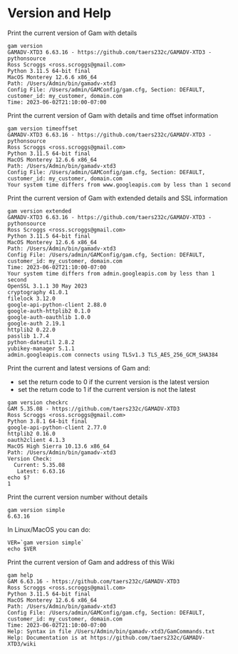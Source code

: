 # Version and Help

Print the current version of Gam with details
```
gam version
GAMADV-XTD3 6.63.16 - https://github.com/taers232c/GAMADV-XTD3 - pythonsource
Ross Scroggs <ross.scroggs@gmail.com>
Python 3.11.5 64-bit final
MacOS Monterey 12.6.6 x86_64
Path: /Users/Admin/bin/gamadv-xtd3
Config File: /Users/admin/GAMConfig/gam.cfg, Section: DEFAULT, customer_id: my_customer, domain.com
Time: 2023-06-02T21:10:00-07:00
```

Print the current version of Gam with details and time offset information
```
gam version timeoffset
GAMADV-XTD3 6.63.16 - https://github.com/taers232c/GAMADV-XTD3 - pythonsource
Ross Scroggs <ross.scroggs@gmail.com>
Python 3.11.5 64-bit final
MacOS Monterey 12.6.6 x86_64
Path: /Users/Admin/bin/gamadv-xtd3
Config File: /Users/admin/GAMConfig/gam.cfg, Section: DEFAULT, customer_id: my_customer, domain.com
Your system time differs from www.googleapis.com by less than 1 second
```

Print the current version of Gam with extended details and SSL information
```
gam version extended
GAMADV-XTD3 6.63.16 - https://github.com/taers232c/GAMADV-XTD3 - pythonsource
Ross Scroggs <ross.scroggs@gmail.com>
Python 3.11.5 64-bit final
MacOS Monterey 12.6.6 x86_64
Path: /Users/Admin/bin/gamadv-xtd3
Config File: /Users/admin/GAMConfig/gam.cfg, Section: DEFAULT, customer_id: my_customer, domain.com
Time: 2023-06-02T21:10:00-07:00
Your system time differs from admin.googleapis.com by less than 1 second
OpenSSL 3.1.1 30 May 2023
cryptography 41.0.1
filelock 3.12.0
google-api-python-client 2.88.0
google-auth-httplib2 0.1.0
google-auth-oauthlib 1.0.0
google-auth 2.19.1
httplib2 0.22.0
passlib 1.7.4
python-dateutil 2.8.2
yubikey-manager 5.1.1
admin.googleapis.com connects using TLSv1.3 TLS_AES_256_GCM_SHA384
```

Print the current and latest versions of Gam and:
* set the return code to 0 if the current version is the latest version
* set the return code to 1 if the current version is not the latest
```
gam version checkrc
GAM 5.35.08 - https://github.com/taers232c/GAMADV-XTD3
Ross Scroggs <ross.scroggs@gmail.com>
Python 3.8.1 64-bit final
google-api-python-client 2.77.0
httplib2 0.16.0
oauth2client 4.1.3
MacOS High Sierra 10.13.6 x86_64
Path: /Users/Admin/bin/gamadv-xtd3
Version Check:
  Current: 5.35.08
   Latest: 6.63.16
echo $?
1
```

Print the current version number without details
```
gam version simple
6.63.16
```
In Linux/MacOS you can do:
```
VER=`gam version simple`
echo $VER
```
Print the current version of Gam and address of this Wiki
```
gam help
GAM 6.63.16 - https://github.com/taers232c/GAMADV-XTD3
Ross Scroggs <ross.scroggs@gmail.com>
Python 3.11.5 64-bit final
MacOS Monterey 12.6.6 x86_64
Path: /Users/Admin/bin/gamadv-xtd3
Config File: /Users/admin/GAMConfig/gam.cfg, Section: DEFAULT, customer_id: my_customer, domain.com
Time: 2023-06-02T21:10:00-07:00
Help: Syntax in file /Users/Admin/bin/gamadv-xtd3/GamCommands.txt
Help: Documentation is at https://github.com/taers232c/GAMADV-XTD3/wiki
```
